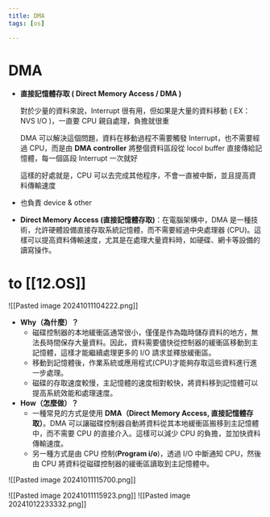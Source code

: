 ```yaml
---
title: DMA
tags: [os]

---
```


# DMA

- **直接記憶體存取 ( Direct Memory Access / DMA )**
    
    對於少量的資料來說，Interrupt 很有用，但如果是大量的資料移動 ( EX：NVS I/O )，一直要 CPU 親自處理，負擔就很重
    
    DMA 可以解決這個問題，資料在移動過程不需要觸發 Interrupt，也不需要經過 CPU，而是由 **DMA controller** 將整個資料區段從 locol buffer 直接傳給記憶體，每一個區段 Interrupt 一次就好
    
    這樣的好處就是，CPU 可以去完成其他程序，不會一直被中斷，並且提高資料傳輸速度
- 也負責 device & other
- **Direct Memory Access (直接記憶體存取)**：在電腦架構中，DMA 是一種技術，允許硬體設備直接存取系統記憶體，而不需要經過中央處理器 (CPU)。這樣可以提高資料傳輸速度，尤其是在處理大量資料時，如硬碟、網卡等設備的讀寫操作。

# to [[12.OS]]

![[Pasted image 20241011104222.png]]
- **Why（為什麼）？**    
    - 磁碟控制器的本地緩衝區通常很小，僅僅是作為臨時儲存資料的地方，無法長時間保存大量資料。因此，資料需要儘快從控制器的緩衝區移動到主記憶體，這樣才能繼續處理更多的 I/O 請求並釋放緩衝區。
    - 移動到記憶體後，作業系統或應用程式(CPU)才能夠存取這些資料進行進一步處理。
    - 磁碟的存取速度較慢，主記憶體的速度相對較快，將資料移到記憶體可以提高系統效能和處理速度。
- **How（怎麼做）？**
    - 一種常見的方式是使用 **DMA（Direct Memory Access, 直接記憶體存取）**。DMA 可以讓磁碟控制器自動將資料從其本地緩衝區搬移到主記憶體中，而不需要 CPU 的直接介入。這樣可以減少 CPU 的負擔，並加快資料傳輸速度。
    - 另一種方式是由 CPU 控制(**Program i/o**)，透過 I/O 中斷通知 CPU，然後由 CPU 將資料從磁碟控制器的緩衝區讀取到主記憶體中。

![[Pasted image 20241011115700.png]]

![[Pasted image 20241011115923.png]]
![[Pasted image 20241012233332.png]]

